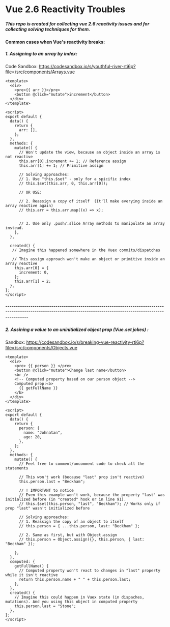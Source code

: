 #  Vue 2.6 Reactivity Troubles
##### *This repo is created for collecting vue 2.6 reactivity issues and for collecting solving techniques for them.* 



#### Common cases when Vue's reactivity breaks:

##### 1. Assigning to an array by index:
Code Sandbox: https://codesandbox.io/s/youthful-river-rti6p?file=/src/components/Arrays.vue

```vue
<template>
  <div>
    <pre>{{ arr }}</pre>
    <button @click="mutate">increment</button>
  </div>
</template>

<script>
export default {
  data() {
    return {
      arr: [],
    };
  },
  methods: {
    mutate() {
      // Won't update the view, because an object inside an array is not reactive
      this.arr[0].increment += 1; // Reference assign
      this.arr[1] += 1; // Primitive assign
      
      // Solving approaches:
      // 1. Use "this.$set" - only for a spicific index
      // this.$set(this.arr, 0, this.arr[0]);
      
      // OR USE:
      
      // 2. Reassign a copy of itself  (It'll make everying inside an array reactive again)
      // this.arr = this.arr.map((x) => x);
      
      
      // 3. Use only .push/.slice Array methods to manipulate an array instead.
    },
  },

  created() {
   // Imagine this happened somewhere in the Vuex commits/dispatches
   
   // This assign approach won't make an object or primitive inside an array reactive
    this.arr[0] = {
      increment: 0,
    };
    this.arr[1] = 2;
  },
};
</script>

```
##### -------------------------------------------------------------------------------------------------------------------------------------------------------------------

##### 2. Assining a value to an uninitialized object prop (Vue.set jokes) :
Sandbox: https://codesandbox.io/s/breaking-vue-reactivity-rti6p?file=/src/components/Objects.vue
```Vue
<template>
  <div>
    <pre> {{ person }} </pre>
    <button @click="mutate">Change last name</button>
    <br />
    <!-- Computed property based on our person object -->
    Computed prop:<b>
      {{ getFullName }}
    </b>
  </div>
</template>

<script>
export default {
  data() {
    return {
      person: {
        name: "Johnatan",
        age: 20,
      },
    };
  },
  methods: {
    mutate() {
      // Feel free to comment/uncomment code to check all the statements

      // This won't work (because "last" prop isn't reactive)
      this.person.last = "Beckham";

      // ! IMPORTANT to notice
      // Even this example won't work, because the property "last" was initialized before (in "created" hook or in line 91).
      // this.$set(this.person, "last", "Beckham"); // Works only if prop "last" wasn't initialized before

      // Solving approaches:
      // 1. Reassign the copy of an object to itself
      // this.person = { ...this.person, last: "Beckham" };

      // 2. Same as first, but with Object.assign
      // this.person = Object.assign({}, this.person, { last: "Beckham" });
      
    },
  },
  computed: {
    getFullName() {
      // Computed property won't react to changes in "last" property while it isn't reactive
      return this.person.name + " " + this.person.last;
    },
  },
  created() {
    // Imagine this could happen in Vuex state (in dispaches, mutations). And you using this object in computed property
    this.person.last = "Stone";
  },
};
</script>

```


